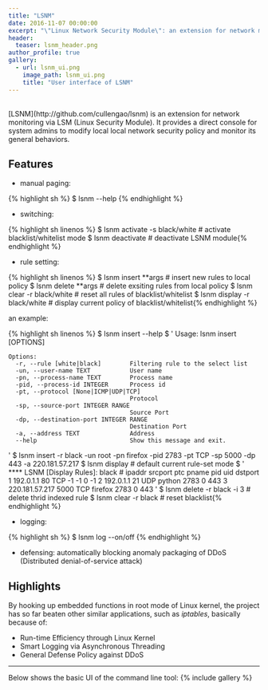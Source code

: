 ```yaml
---
title: "LSNM"
date: 2016-11-07 00:00:00
excerpt: "\"Linux Network Security Module\": an extension for network monitoring via LSM."
header:
  teaser: lsnm_header.png
author_profile: true
gallery:
  - url: lsnm_ui.png
    image_path: lsnm_ui.png
    title: "User interface of LSNM"
---
```


<br>
[LSNM](http://github.com/cullengao/lsnm) is an extension for network monitoring via LSM (Linux Security Module). It provides a direct console for system admins to modify local local network security policy and monitor its general behaviors.

## Features
+ manual paging:

{% highlight sh %}
$ lsnm <command> --help
{% endhighlight %}

+ switching:

{% highlight sh linenos %}
$ lsnm activate -s black/white # activate blacklist/whitelist mode
$ lsnm deactivate # deactivate LSNM module{% endhighlight %}

+ rule setting:

{% highlight sh linenos %}
$ lsnm insert **args # insert new rules to local policy
$ lsnm delete **args # delete exsiting rules from local policy
$ lsnm clear -r black/white # reset all rules of blacklist/whitelist
$ lsnm display -r black/white # display current policy of blacklist/whitelist{% endhighlight %}

an example:

{% highlight sh linenos %}
$ lsnm insert --help
$ '
    Usage: lsnm insert [OPTIONS]

    Options:
      -r, --rule [white|black]        Filtering rule to the select list
      -un, --user-name TEXT           User name
      -pn, --process-name TEXT        Process name
      -pid, --process-id INTEGER      Process id
      -pt, --protocol [None|ICMP|UDP|TCP]
                                      Protocol
      -sp, --source-port INTEGER RANGE
                                      Source Port
      -dp, --destination-port INTEGER RANGE
                                      Destination Port
      -a, --address TEXT              Address
      --help                          Show this message and exit.
  '
$ lsnm insert -r black -un root -pn firefox -pid 2783 -pt TCP -sp 5000 -dp 443 -a 220.181.57.217
$ lsnm display # default current rule-set mode
$ '
    **** LSNM [Display Rules]: black
    # ipaddr            srcport     ptc     pname       pid     uid     dstport
    1 192.0.1.1         80          TCP     -1          -1      0       -1
    2 192.0.1.1         21          UDP     python      2783    0       443
    3 220.181.57.217    5000        TCP     firefox     2783    0       443
  '
$ lsnm delete -r black -i 3 # delete thrid indexed rule
$ lsnm clear -r black # reset blacklist{% endhighlight %}

+ logging:

{% highlight sh %}
$ lsnm log --on/off
{% endhighlight %}

+ defensing: automatically blocking anomaly packaging of DDoS (Distributed denial-of-service attack)

## Highlights
By hooking up embedded functions in root mode of Linux kernel, the project has so far beaten other similar applications, such as *iptables*, basically because of:

+ Run-time Efficiency through Linux Kernel
+ Smart Logging via Asynchronous Threading
+ General Defense Policy against DDoS

---

Below shows the basic UI of the command line tool:
{% include gallery %}
